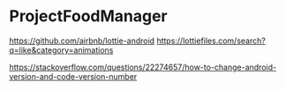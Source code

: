 # ProjectFoodManager

https://github.com/airbnb/lottie-android
https://lottiefiles.com/search?q=like&category=animations


https://stackoverflow.com/questions/22274657/how-to-change-android-version-and-code-version-number



